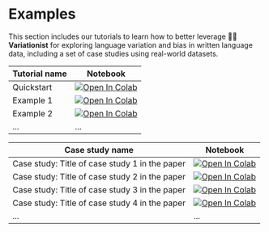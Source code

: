 # Examples

This section includes our tutorials to learn how to better leverage 🕵️‍♀️ **Variationist** for exploring language variation and bias in written language data, including a set of case studies using real-world datasets.

| Tutorial name | Notebook |
| ----------- | -------- |
| Quickstart | [![Open In Colab](https://colab.research.google.com/assets/colab-badge.svg)](https://colab.research.google.com/github/dhfbk/variationist/blob/.../examples/Variationist-Quickstart.ipynb) |
| Example 1 | [![Open In Colab](https://colab.research.google.com/assets/colab-badge.svg)](https://colab.research.google.com/github/dhfbk/variationist/blob/.../examples/example.ipynb) |
| Example 2 | [![Open In Colab](https://colab.research.google.com/assets/colab-badge.svg)](https://colab.research.google.com/github/dhfbk/variationist/blob/.../examples/example.ipynb) |
| ... | ... |

| Case study name | Notebook |
| ----------- | -------- |
| Case study: Title of case study 1 in the paper | [![Open In Colab](https://colab.research.google.com/assets/colab-badge.svg)](https://colab.research.google.com/github/dhfbk/variationist/blob/.../examples/example.ipynb) |
| Case study: Title of case study 2 in the paper | [![Open In Colab](https://colab.research.google.com/assets/colab-badge.svg)](https://colab.research.google.com/github/dhfbk/variationist/blob/.../examples/example.ipynb) |
| Case study: Title of case study 3 in the paper | [![Open In Colab](https://colab.research.google.com/assets/colab-badge.svg)](https://colab.research.google.com/github/dhfbk/variationist/blob/.../examples/example.ipynb) |
| Case study: Title of case study 4 in the paper | [![Open In Colab](https://colab.research.google.com/assets/colab-badge.svg)](https://colab.research.google.com/github/dhfbk/variationist/blob/.../examples/example.ipynb) |
| ... | ... |
